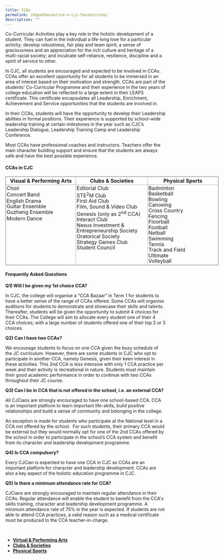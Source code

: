 ```yaml
---
title: CCAs
permalink: /eopenhouse/cca-n-cjc-houses/ccas/
description: ""
---
```

Co-Curricular Activities play a key role in the holistic development of a student. They can fuel in the individual a life-long love for a particular activity; develop robustness, fair play and team spirit; a sense of graciousness and an appreciation for the rich culture and heritage of a multi-racial society; and inculcate self-reliance, resilience, discipline and a spirit of service to other.

  

In CJC, all students are encouraged and expected to be involved in CCAs. CCAs offer an excellent opportunity for all students to be immersed in an area of interest based on their motivation and strength. CCAs are part of the students’ Co-Curricular Programme and their experience in the two years of college education will be reflected to a large extent in their LEAPS certificate. This certificate encapsulates all Leadership, Enrichment, Achievement and Service opportunities that the students are involved in.

  

In their CCAs, students will have the opportunity to develop their Leadership abilities in formal positions. Their experience is supported by school-wide leadership training at certain milestones in the year such as CJC’s Leadership Dialogue, Leadership Training Camp and Leadership Conference.

  

Most CCAs have professional coaches and instructors. Teachers offer the main character building support and ensure that the students are always safe and have the best possible experience.

#### **CCAs in CJC**

<table style="margin: 0px; outline: 0px; padding: 0px; border-collapse: collapse; border: 1px solid rgb(170, 170, 170); width: 670px;" class="iveo_table ives_tab_simple3" cellpadding="0" cellspacing="0" border="0"><tbody style="margin: 0px; outline: 0px; padding: 0px;"><tr style="margin: 0px; outline: 0px; padding: 0px;"><td style="margin: 0px; outline: 0px; padding: 2px; text-align: center; border: 1px solid rgb(170, 170, 170); width: 178.3pt;" valign="top"><strong style="margin: 0px; outline: 0px; padding: 0px;">Visual &amp; Performing Arts</strong><br style="margin: 0px; outline: 0px; padding: 0px;"></td><td style="margin: 0px; outline: 0px; padding: 2px; text-align: center; border: 1px solid rgb(170, 170, 170); width: 177.2pt;" valign="top"><strong style="margin: 0px; outline: 0px; padding: 0px;">Clubs &amp; Societies</strong><br style="margin: 0px; outline: 0px; padding: 0px;"></td><td style="margin: 0px; outline: 0px; padding: 2px; text-align: center; border: 1px solid rgb(170, 170, 170); width: 2.5in;" valign="top"><strong style="margin: 0px; outline: 0px; padding: 0px;">Physical Sports</strong><br style="margin: 0px; outline: 0px; padding: 0px;"></td></tr><tr style="margin: 0px; outline: 0px; padding: 0px;"><td style="margin: 0px; outline: 0px; padding: 2px; text-align: center; border: 1px solid rgb(170, 170, 170); width: 178.3pt;" valign="top"><div style="margin: 0px; outline: 0px; padding: 0px; line-height: 22.4px; text-align: left;"><span style="margin: 0px; outline: 0px; padding: 0px; line-height: 17.6px; background-color: initial;">Choir</span></div><div style="margin: 0px; outline: 0px; padding: 0px; line-height: 22.4px; text-align: left;">Concert Band</div><div style="margin: 0px; outline: 0px; padding: 0px; line-height: 22.4px; text-align: left;"><span style="margin: 0px; outline: 0px; padding: 0px; line-height: 17.6px; background-color: initial;">English Drama</span></div><div style="margin: 0px; outline: 0px; padding: 0px; line-height: 22.4px; text-align: left;"><span style="margin: 0px; outline: 0px; padding: 0px; line-height: 17.6px; background-color: initial;">Guitar Ensemble</span></div><div style="margin: 0px; outline: 0px; padding: 0px; line-height: 22.4px; text-align: left;"><span style="margin: 0px; outline: 0px; padding: 0px; line-height: 17.6px; background-color: initial;">Guzheng Ensemble</span></div><div style="margin: 0px; outline: 0px; padding: 0px; line-height: 22.4px; text-align: left;">Modern Dance</div></td><td style="margin: 0px; outline: 0px; padding: 2px; text-align: center; border: 1px solid rgb(170, 170, 170); width: 177.2pt;" valign="top"><div style="margin: 0px; outline: 0px; padding: 0px; line-height: 22.4px; text-align: left;"><span style="margin: 0px; outline: 0px; padding: 0px; line-height: 17.6px; background-color: initial;">Editorial Club</span></div><div style="margin: 0px; outline: 0px; padding: 0px; line-height: 22.4px; text-align: left;"><span style="margin: 0px; outline: 0px; padding: 0px; line-height: 17.6px; background-color: initial;">STE<sup style="margin: 0px; outline: 0px; padding: 0px;">2</sup>M Club</span></div><div style="margin: 0px; outline: 0px; padding: 0px; line-height: 22.4px; text-align: left;"><span style="margin: 0px; outline: 0px; padding: 0px; line-height: 17.6px; background-color: initial;">First Aid Club</span></div><div style="margin: 0px; outline: 0px; padding: 0px; line-height: 22.4px; text-align: left;"><span style="margin: 0px; outline: 0px; padding: 0px; line-height: 17.6px; background-color: initial;">Film, Sound &amp; Video Club</span></div><div style="margin: 0px; outline: 0px; padding: 0px; line-height: 22.4px; text-align: left;"><span style="margin: 0px; outline: 0px; padding: 0px; line-height: 17.6px; background-color: initial;">Genesis (only as 2<sup style="margin: 0px; outline: 0px; padding: 0px;">nd</sup><span>&nbsp;</span>CCA)</span></div><div style="margin: 0px; outline: 0px; padding: 0px; line-height: 22.4px; text-align: left;"><span style="margin: 0px; outline: 0px; padding: 0px; line-height: 17.6px; background-color: initial;">Interact Club</span></div><div style="margin: 0px; outline: 0px; padding: 0px; line-height: 22.4px; text-align: left;"><span style="margin: 0px; outline: 0px; padding: 0px; line-height: 17.6px; background-color: initial;">Nexus Investment &amp; Entrepreneurship Society</span></div><div style="margin: 0px; outline: 0px; padding: 0px; line-height: 22.4px; text-align: left;"><span style="margin: 0px; outline: 0px; padding: 0px; line-height: 17.6px; background-color: initial;">Oratorical Society</span></div><div style="margin: 0px; outline: 0px; padding: 0px; line-height: 22.4px; text-align: left;"><span style="margin: 0px; outline: 0px; padding: 0px; line-height: 17.6px; background-color: initial;">Strategy Games Club</span></div><div style="margin: 0px; outline: 0px; padding: 0px; line-height: 22.4px; text-align: left;"><span style="margin: 0px; outline: 0px; padding: 0px; line-height: 17.6px; background-color: initial;">Student Council</span></div></td><td style="margin: 0px; outline: 0px; padding: 2px; text-align: center; border: 1px solid rgb(170, 170, 170); width: 2.5in;" valign="top"><div style="margin: 0px; outline: 0px; padding: 0px; line-height: 22.4px; text-align: left;"><span style="margin: 0px; outline: 0px; padding: 0px; line-height: 17.6px; background-color: initial;">Badminton</span></div><div style="margin: 0px; outline: 0px; padding: 0px; line-height: 22.4px; text-align: left;"><span style="margin: 0px; outline: 0px; padding: 0px; line-height: 17.6px; background-color: initial;">Basketball</span></div><div style="margin: 0px; outline: 0px; padding: 0px; line-height: 22.4px; text-align: left;"><span style="margin: 0px; outline: 0px; padding: 0px; line-height: 17.6px; background-color: initial;">Bowling</span></div><div style="margin: 0px; outline: 0px; padding: 0px; line-height: 22.4px; text-align: left;"><span style="margin: 0px; outline: 0px; padding: 0px; line-height: 17.6px; background-color: initial;">Canoeing</span></div><div style="margin: 0px; outline: 0px; padding: 0px; line-height: 22.4px; text-align: left;"><span style="margin: 0px; outline: 0px; padding: 0px; line-height: 17.6px; background-color: initial;">Cross Country</span></div><div style="margin: 0px; outline: 0px; padding: 0px; line-height: 22.4px; text-align: left;"><span style="margin: 0px; outline: 0px; padding: 0px; line-height: 17.6px; background-color: initial;">Fencing</span></div><div style="margin: 0px; outline: 0px; padding: 0px; line-height: 22.4px; text-align: left;"><span style="margin: 0px; outline: 0px; padding: 0px; line-height: 17.6px; background-color: initial;">Floorball</span></div><div style="margin: 0px; outline: 0px; padding: 0px; line-height: 22.4px; text-align: left;"><span style="margin: 0px; outline: 0px; padding: 0px; line-height: 17.6px; background-color: initial;">Football</span></div><div style="margin: 0px; outline: 0px; padding: 0px; line-height: 22.4px; text-align: left;"><span style="margin: 0px; outline: 0px; padding: 0px; line-height: 17.6px; background-color: initial;">Netball</span></div><div style="margin: 0px; outline: 0px; padding: 0px; line-height: 22.4px; text-align: left;"><span style="margin: 0px; outline: 0px; padding: 0px; line-height: 17.6px; background-color: initial;">Swimming</span></div><div style="margin: 0px; outline: 0px; padding: 0px; line-height: 22.4px; text-align: left;"><span style="margin: 0px; outline: 0px; padding: 0px; line-height: 17.6px; background-color: initial;">Tennis</span></div><div style="margin: 0px; outline: 0px; padding: 0px; line-height: 22.4px; text-align: left;"><span style="margin: 0px; outline: 0px; padding: 0px; line-height: 17.6px; background-color: initial;">Track and Field</span></div><div style="margin: 0px; outline: 0px; padding: 0px; line-height: 22.4px; text-align: left;"><span style="margin: 0px; outline: 0px; padding: 0px; line-height: 17.6px; background-color: initial;">Ultimate</span></div><div style="margin: 0px; outline: 0px; padding: 0px; line-height: 22.4px; text-align: left;"><span style="margin: 0px; outline: 0px; padding: 0px; line-height: 17.6px; background-color: initial;">Volleyball</span></div></td></tr></tbody></table>

#### **Frequently Asked Questions**

**Q1) Will I be given my 1st&nbsp;choice CCA?**  

In CJC, the college will organise a “CCA Bazaar” in Term 1 for students to have a better sense of the range of CCAs offered. Some CCAs will organise auditions for students to demonstrate and showcase their skills and talents. Thereafter, students will be given the opportunity to submit 4 choices for their CCAs. The College will aim to allocate every student one of their 4 CCA choices; with a large number of students offered one of their top 2 or 3 choices.

**Q2) Can I have two CCAs?**

We encourage students to focus on one CCA given the busy schedule of the JC curriculum.&nbsp;However, there are some students in CJC who opt to participate in another CCA, namely&nbsp;Genesis, given their keen interest in these activities. This 2nd&nbsp;CCA is less intensive with only 1 CCA practice per week and their activity is recreational in nature. Students must maintain their good academic performance in order to continue with two CCAs throughout their JC course.

**Q3) Can I be in CCA that is not offered in the school, i.e. an external CCA?**

All CJCians are strongly encouraged to have one school-based CCA. CCA is an important platform to learn important life-skills, build positive relationships and build a sense of community and belonging in the college.

An exception is made for students who participate at the National level in a CCA not offered by the school.&nbsp; For such students, their primary CCA would be external but they would normally opt for one of the 2nd&nbsp;CCAs offered by the school in order to participate in the school’s CCA system and benefit from its character and leadership development programme.

**Q4) Is CCA compulsory?**

Every CJCian is expected to have one CCA in CJC as CCAs are an important platform for character and leadership development. CCAs are also a key aspect of the holistic education programme in CJC.

**Q5) Is there a minimum attendance rate for CCA?**

CJCians are strongly encouraged to maintain regular attendance in their CCAs. Regular attendance will enable the student to benefit from the CCA's skills training, character and leadership development programme. A minimum attendance rate of 75% in the year is expected. If students are not able to attend CCA practices, a valid reason such as a medical certificate must be produced to the CCA teacher-in-charge. 

<br>

*   [**Virtual &amp; Performing Arts**](/eopenhouse/cca-n-cjc-houses/ccas/visual-n-performing-arts/choir)
*   [**Clubs &amp; Societies**](/eopenhouse/cca-n-cjc-houses/ccas/clubs-n-societies/editorial-club)
*   [**Physical Sports**](/eopenhouse/cca-n-cjc-houses/ccas/physical-sports/badminton)